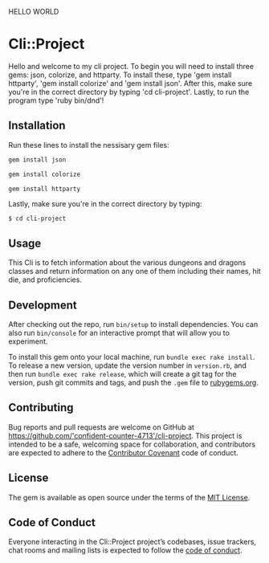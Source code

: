 HELLO WORLD

# Cli::Project

Hello and welcome to my  cli project. To begin you will need to install three gems: json, colorize, and httparty. To install these, type 'gem install httparty', 'gem install colorize' and 'gem install json'. After this, make sure you're in the correct directory by typing 'cd cli-project'. Lastly, to run the program type 'ruby bin/dnd'!

## Installation

Run these lines to install the nessisary gem files:

```ruby
gem install json
```
```ruby
gem install colorize
```
```ruby
gem install httparty
```

Lastly, make sure you're in the correct directory by typing:

    $ cd cli-project

## Usage

This Cli is to fetch information about the various dungeons and dragons classes and return information on any one of them including their names, hit die, and proficiencies.

## Development

After checking out the repo, run `bin/setup` to install dependencies. You can also run `bin/console` for an interactive prompt that will allow you to experiment.

To install this gem onto your local machine, run `bundle exec rake install`. To release a new version, update the version number in `version.rb`, and then run `bundle exec rake release`, which will create a git tag for the version, push git commits and tags, and push the `.gem` file to [rubygems.org](https://rubygems.org).

## Contributing

Bug reports and pull requests are welcome on GitHub at https://github.com/'confident-counter-4713'/cli-project. This project is intended to be a safe, welcoming space for collaboration, and contributors are expected to adhere to the [Contributor Covenant](http://contributor-covenant.org) code of conduct.

## License

The gem is available as open source under the terms of the [MIT License](https://opensource.org/licenses/MIT).

## Code of Conduct

Everyone interacting in the Cli::Project project’s codebases, issue trackers, chat rooms and mailing lists is expected to follow the [code of conduct](https://github.com/'confident-counter-4713'/cli-project/blob/master/CODE_OF_CONDUCT.md).
